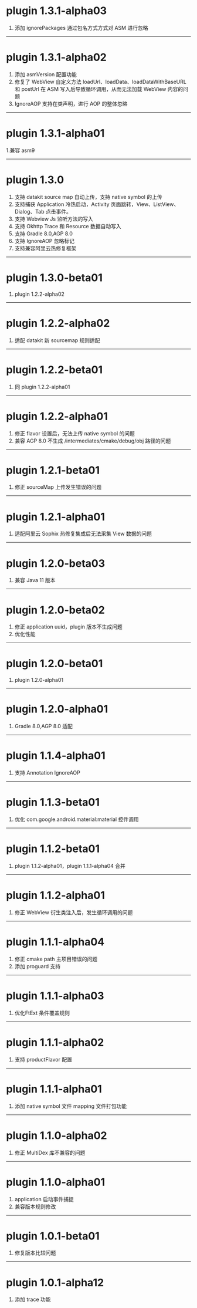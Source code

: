 # plugin 1.3.1-alpha03
1. 添加 ignorePackages 通过包名方式方式对 ASM 进行忽略

---
# plugin 1.3.1-alpha02
1. 添加 asmVersion 配置功能
2. 修复了 WebView 自定义方法 loadUrl、loadData、loadDataWithBaseURL 和 postUrl 在 ASM 写入后导致循环调用，从而无法加载 WebView 内容的问题
3. IgnoreAOP 支持在类声明，进行 AOP 的整体忽略

---
# plugin 1.3.1-alpha01
1.兼容 asm9

---
# plugin 1.3.0
1. 支持 datakit source map 自动上传，支持 native symbol 的上传
2. 支持捕获 Application 冷热启动，Activity 页面跳转，View、ListView、Dialog、Tab 点击事件。
3. 支持 Webview Js 监听方法的写入
4. 支持 Okhttp Trace 和 Resource 数据自动写入
5. 支持 Gradle 8.0,AGP 8.0 
6. 支持 IgnoreAOP 忽略标记
7. 支持兼容阿里云热修复框架

---
# plugin 1.3.0-beta01
1. plugin 1.2.2-alpha02

---
# plugin 1.2.2-alpha02
1. 适配 datakit 新 sourcemap 规则适配

---
# plugin 1.2.2-beta01
1. 同 plugin 1.2.2-alpha01

---
# plugin 1.2.2-alpha01
1. 修正 flavor 设置后，无法上传 native symbol 的问题
2. 兼容 AGP 8.0 不生成 /intermediates/cmake/debug/obj 路径的问题

---
# plugin 1.2.1-beta01
1. 修正 sourceMap 上传发生错误的问题

---
# plugin 1.2.1-alpha01
1. 适配阿里云 Sophix 热修复集成后无法采集 View 数据的问题

---
# plugin 1.2.0-beta03
1. 兼容 Java 11 版本

---
# plugin 1.2.0-beta02
1. 修正 application uuid，plugin 版本不生成问题
2. 优化性能

---

# plugin 1.2.0-beta01
1. plugin 1.2.0-alpha01

---
# plugin 1.2.0-alpha01
1. Gradle 8.0,AGP 8.0 适配

---
# plugin 1.1.4-alpha01
1. 支持 Annotation IgnoreAOP

---
# plugin 1.1.3-beta01
1. 优化 com.google.android.material:material 控件调用

---
# plugin 1.1.2-beta01
1. plugin 1.1.2-alpha01，plugin 1.1.1-alpha04 合并

---
# plugin 1.1.2-alpha01
1. 修正 WebView 衍生类注入后，发生循环调用的问题

---
# plugin 1.1.1-alpha04
1. 修正 cmake path 主项目错误的问题
2. 添加 proguard 支持

---
# plugin 1.1.1-alpha03
1. 优化FtExt 条件覆盖规则

---
# plugin 1.1.1-alpha02
1. 支持 productFlavor 配置

---
# plugin 1.1.1-alpha01
1. 添加 native symbol 文件 mapping 文件打包功能

---
# plugin 1.1.0-alpha02
1. 修正 MultiDex 库不兼容的问题

---
# plugin 1.1.0-alpha01
1. application 启动事件捕捉
2. 兼容版本规则修改

---
# plugin 1.0.1-beta01
1. 修复版本比较问题

---
# plugin 1.0.1-alpha12
1. 添加 trace 功能

